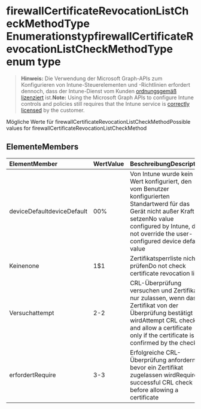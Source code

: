 # <a name="firewallcertificaterevocationlistcheckmethodtype-enum-type"></a><span data-ttu-id="ff46c-101">firewallCertificateRevocationListCheckMethodType Enumerationstyp</span><span class="sxs-lookup"><span data-stu-id="ff46c-101">firewallCertificateRevocationListCheckMethodType enum type</span></span>

> <span data-ttu-id="ff46c-102">**Hinweis:** Die Verwendung der Microsoft Graph-APIs zum Konfigurieren von Intune-Steuerelementen und -Richtlinien erfordert dennoch, dass der Intune-Dienst vom Kunden [ordnungsgemäß lizenziert](https://go.microsoft.com/fwlink/?linkid=839381) ist.</span><span class="sxs-lookup"><span data-stu-id="ff46c-102">**Note:** Using the Microsoft Graph APIs to configure Intune controls and policies still requires that the Intune service is [correctly licensed](https://go.microsoft.com/fwlink/?linkid=839381) by the customer.</span></span>

<span data-ttu-id="ff46c-103">Mögliche Werte für firewallCertificateRevocationListCheckMethod</span><span class="sxs-lookup"><span data-stu-id="ff46c-103">Possible values for firewallCertificateRevocationListCheckMethod</span></span>
## <a name="members"></a><span data-ttu-id="ff46c-104">Elemente</span><span class="sxs-lookup"><span data-stu-id="ff46c-104">Members</span></span>
|<span data-ttu-id="ff46c-105">Element</span><span class="sxs-lookup"><span data-stu-id="ff46c-105">Member</span></span>|<span data-ttu-id="ff46c-106">Wert</span><span class="sxs-lookup"><span data-stu-id="ff46c-106">Value</span></span>|<span data-ttu-id="ff46c-107">Beschreibung</span><span class="sxs-lookup"><span data-stu-id="ff46c-107">Description</span></span>|
|:---|:---|:---|
|<span data-ttu-id="ff46c-108">deviceDefault</span><span class="sxs-lookup"><span data-stu-id="ff46c-108">deviceDefault</span></span>|<span data-ttu-id="ff46c-109">0</span><span class="sxs-lookup"><span data-stu-id="ff46c-109">0%</span></span>|<span data-ttu-id="ff46c-110">Von Intune wurde kein Wert konfiguriert, den vom Benutzer konfigurierten Standartwerd für das Gerät nicht außer Kraft setzen</span><span class="sxs-lookup"><span data-stu-id="ff46c-110">No value configured by Intune, do not override the user-configured device default value</span></span>|
|<span data-ttu-id="ff46c-111">Keine</span><span class="sxs-lookup"><span data-stu-id="ff46c-111">none</span></span>|<span data-ttu-id="ff46c-112">1</span><span class="sxs-lookup"><span data-stu-id="ff46c-112">$1</span></span>|<span data-ttu-id="ff46c-113">Zertifikatsperrliste nicht prüfen</span><span class="sxs-lookup"><span data-stu-id="ff46c-113">Do not check certificate revocation list</span></span>|
|<span data-ttu-id="ff46c-114">Versuch</span><span class="sxs-lookup"><span data-stu-id="ff46c-114">attempt</span></span>|<span data-ttu-id="ff46c-115">2</span><span class="sxs-lookup"><span data-stu-id="ff46c-115">-2</span></span>|<span data-ttu-id="ff46c-116">CRL-Überprüfung versuchen und Zertifikat nur zulassen, wenn das Zertifikat von der Überprüfung bestätigt wird</span><span class="sxs-lookup"><span data-stu-id="ff46c-116">Attempt CRL check and allow a certificate only if the certificate is confirmed by the check</span></span>|
|<span data-ttu-id="ff46c-117">erfordert</span><span class="sxs-lookup"><span data-stu-id="ff46c-117">Require</span></span>|<span data-ttu-id="ff46c-118">3</span><span class="sxs-lookup"><span data-stu-id="ff46c-118">-3</span></span>|<span data-ttu-id="ff46c-119">Erfolgreiche CRL-Überprüfung anfordern, bevor ein Zertifikat zugelassen wird</span><span class="sxs-lookup"><span data-stu-id="ff46c-119">Require a successful CRL check before allowing a certificate</span></span>|



